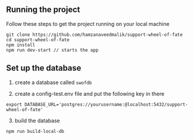 
## Running the project
Follow these steps to get the project running on your local machine
```
git clone https://github.com/hamzanaveedmalik/support-wheel-of-fate
cd support-wheel-of-fate
npm install
npm run dev-start // starts the app

```
## Set up the database
1) create a database called `swofdb`

2) create a config-test.env file and put the following key in there

```
export DATABASE_URL='postgres://yourusername:@localhost:5432/support-wheel-of-fate'
```

3) build the database
```
npm run build-local-db
```
